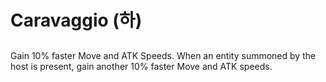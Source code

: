 # Caravaggio (하)

##

Gain 10% faster Move and ATK Speeds. When an entity summoned by the host is present, gain another 10% faster Move and ATK speeds.
